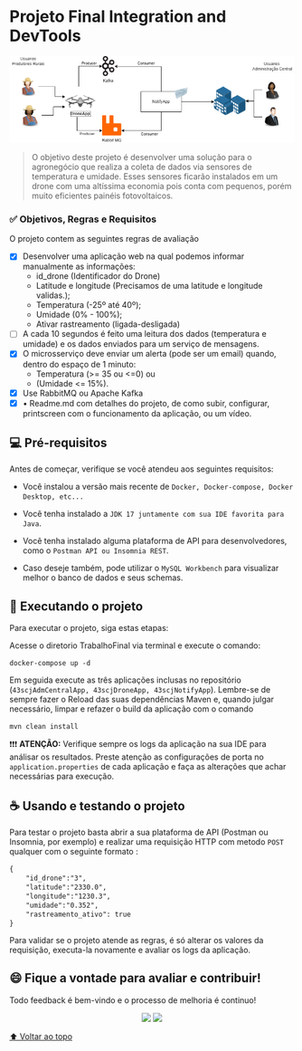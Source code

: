 # Projeto Final Integration and DevTools

<img src="img\macro_trabalho_final.png" alt="Desenho macro de solução para o Trabalho">

> O objetivo deste projeto é desenvolver uma solução para o agronegócio que realiza a coleta de dados via sensores de temperatura e umidade. Esses sensores ficarão instalados em um drone com uma altíssima economia pois conta com pequenos, porém muito eficientes painéis fotovoltaicos.

### :white_check_mark: Objetivos, Regras e Requisitos

O projeto contem as seguintes regras de avaliação

- [x] Desenvolver uma aplicação web na qual podemos informar manualmente as informações:
  - id_drone (Identificador do Drone)
  - Latitude e longitude (Precisamos de uma latitude e longitude validas.);
  - Temperatura (-25º até 40º);
  - Umidade (0% - 100%);
  - Ativar rastreamento (ligada-desligada)
- [ ] A cada 10 segundos é feito uma leitura dos dados (temperatura e umidade) e os dados enviados para um serviço de mensagens.
- [x] O microsserviço deve enviar um alerta (pode ser um email) quando, dentro do espaço de 1 minuto:
  - Temperatura (>= 35 ou <=0) ou
  - (Umidade <= 15%).
- [x] Use RabbitMQ ou Apache Kafka
- [x] • Readme.md com detalhes do projeto, de como subir, configurar, printscreen com o funcionamento da aplicação, ou um vídeo.

## 💻 Pré-requisitos

Antes de começar, verifique se você atendeu aos seguintes requisitos:

- Você instalou a versão mais recente de `Docker, Docker-compose, Docker Desktop, etc...`

- Você tenha instalado a `JDK 17 juntamente com sua IDE favorita para Java`.

- Você tenha instalado alguma plataforma de API para desenvolvedores, como o `Postman API ou Insomnia REST`.

- Caso deseje também, pode utilizar o `MySQL Workbench` para visualizar melhor o banco de dados e seus schemas.

## 🚀 Executando o projeto

Para executar o projeto, siga estas etapas:

Acesse o diretorio TrabalhoFinal via terminal e execute o comando:

```
docker-compose up -d
```

Em seguida execute as três aplicações inclusas no repositório (`43scjAdmCentralApp, 43scjDroneApp, 43scjNotifyApp`). Lembre-se de sempre fazer o Reload das suas dependências Maven e, quando julgar necessário, limpar e refazer o build da aplicação com o comando

```
mvn clean install
```

:heavy_exclamation_mark::heavy_exclamation_mark::heavy_exclamation_mark: <b>ATENÇÃO:</b> Verifique sempre os logs da aplicação na sua IDE para análisar os resultados. Preste atenção as configurações de porta no `application.properties` de cada aplicação e faça as alterações que achar necessárias para execução.

## ☕ Usando e testando o projeto

Para testar o projeto basta abrir a sua plataforma de API (Postman ou Insomnia, por exemplo) e realizar uma requisição HTTP com metodo `POST` qualquer com o seguinte formato :

```
{
	"id_drone":"3",
	"latitude":"2330.0",
	"longitude":"1230.3",
	"umidade":"0.352",
	"rastreamento_ativo": true
}
```

Para validar se o projeto atende as regras, é só alterar os valores da requisição, executa-la novamente e avaliar os logs da aplicação.

## 😄 Fique a vontade para avaliar e contribuir!<br>

Todo feedback é bem-vindo e o processo de melhoria é continuo!

<p align="center"><a href="https://www.linkedin.com/in/caramujox/" alt="Linkedin">
<img src="https://img.shields.io/badge/-Linkedin-0e76a8?style=flat-square&logo=Linkedin&logoColor=white" /></a>
<a href="#" alt="Twitter">
<img src="https://img.shields.io/twitter/follow/camirujo?style=social" /></a>
</p>

[⬆ Voltar ao topo](#projeto-final-integration-and-devtools)<br>
